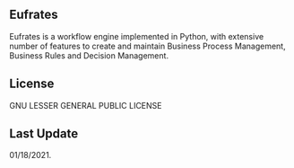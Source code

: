 ## Eufrates
Eufrates is a workflow engine implemented in Python, with extensive number
of features to create and maintain Business Process Management, Business Rules
and Decision Management.


## License
GNU LESSER GENERAL PUBLIC LICENSE

## Last Update
01/18/2021.

